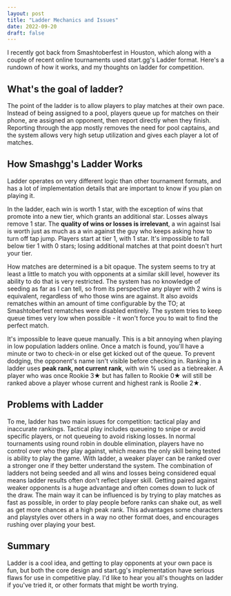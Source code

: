 ```yaml
---
layout: post
title: "Ladder Mechanics and Issues"
date: 2022-09-20
draft: false
---
```

I recently got back from Smashtoberfest in Houston, which along with a couple of recent online tournaments used start.gg's Ladder format. Here's a rundown of how it works, and my thoughts on ladder for competition. 
## What's the goal of ladder?
The point of the ladder is to allow players to play matches at their own pace. Instead of being assigned to a pool, players queue up  for matches on their phone, are assigned an opponent, then report directly when they finish. Reporting through the app mostly removes the need for pool captains, and the system allows very high setup utilization and gives each player a lot of matches. 

## How Smashgg's Ladder Works
Ladder operates on very different logic than other tournament formats, and has a lot of implementation details that are important to know if you plan on playing it. 


In the ladder, each win is worth 1 star, with the exception of wins that promote into a new tier, which grants an additional star. Losses always remove 1 star. The **quality of wins or losses is irrelevant**, a win against Isai is worth just as much as a win against the guy who keeps asking how to turn off tap jump. Players start at tier 1, with 1 star. It's impossible to fall below tier 1 with 0 stars; losing additional matches at that point doesn't hurt your tier. 


How matches are determined is a bit opaque. The system seems to try at least a little to match you with opponents at a similar skill level, however its ability to do that is very restricted. The system has no knowledge of seeding as far as I can tell, so from its perspective any player with 2 wins is equivalent, regardless of who those wins are against. It also avoids rematches within an amount of time configurable by the TO; at Smashtoberfest rematches were disabled entirely. The system tries to keep queue times very low when possible - it won't force you to wait to find the perfect match.


It's impossible to leave queue manually. This is a bit annoying when playing in low population ladders online. Once a match is found, you'll have a minute or two to check-in or else get kicked out of the queue. To prevent dodging, the opponent's name isn't visible before checking in.
Ranking in a ladder uses **peak rank, not current rank**, with win % used as a tiebreaker. A player who was once Rookie 3★ but has fallen to Rookie 0★ will still be ranked above a player whose current and highest rank is Roolie 2★.

## Problems with Ladder

To me, ladder has two main issues for competition: tactical play and inaccurate rankings. 
Tactical play includes queueing to snipe or avoid specific players, or not queueing to avoid risking losses. In normal tournaments using round robin in double elimination, players have no control over who they play against, which means the only skill being tested is ability to play the game. With ladder, a weaker player can be ranked over a stronger one if they better understand the system. 
The combination of ladders not being seeded and all wins and losses being considered equal means ladder results often don't reflect player skill. Getting paired against weaker opponents is a huge advantage and often comes down to luck of the draw. The main way it can be influenced is by trying to play matches as fast as possible, in order to play people before ranks can shake out, as well as get more chances at a high peak rank. This advantages some characters and playstyles over others in a way no other format does, and encourages rushing over playing your best. 

## Summary
Ladder is a cool idea, and getting to play opponents at your own pace is fun, but both the core design and start.gg's implementation have serious flaws for use in competitive play. 
I'd like to hear you all's thoughts on ladder if you've tried it, or other formats that might be worth trying.
